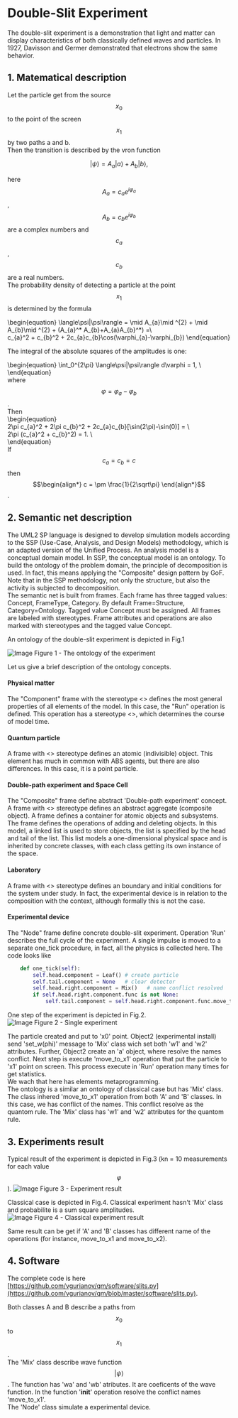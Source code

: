 # Double-Slit Experiment  
<!---
https://en.wikipedia.org/wiki/Double-slit_experiment
https://en.wikipedia.org/wiki/Quantum_superposition
-->
The double-slit experiment is a demonstration that light and matter can display characteristics of both classically defined waves and particles. In 1927, Davisson and Germer demonstrated that electrons show the same behavior.

## 1. Matematical description
Let the particle get from the source $$x_{0}$$ to the point of the screen $$x_{1}$$ by two paths a and b.  
Then the transition is described by the vron function

$$|\psi\rangle = A_{a}|a\rangle + A_{b}|b\rangle ,$$

here $$A_{a}=c_{a}e^{i \varphi_{a}}$$, $$A_{b}=c_{b}e^{i \varphi_{b}}$$ are a complex numbers and $$c_{a}$$, $$c_{b}$$ are a real numbers.  
The probability density of detecting a particle at the point $$x_{1}$$ is determined by the formula

\begin{equation}
\langle\psi|\psi\rangle = \mid A_{a}\mid ^{2} + \mid A_{b}\mid ^{2} + (A_{a}^* A_{b}+A_{a}A_{b}^*) =\\  
c_{a}^2 + c_{b}^2 + 2c_{a}c_{b}\cos(\varphi_{a}-\varphi_{b})
\end{equation}

The integral of the absolute squares of the amplitudes is one:

\begin{equation}
\int_0^{2\pi} \langle\psi|\psi\rangle d\varphi = 1, \\  
\end{equation}  
where $$\varphi = \varphi_{a}-\varphi_{b}$$.  
Then  
\begin{equation}  
2\pi c_{a}^2 + 2\pi c_{b}^2 + 2c_{a}c_{b}[\sin(2\pi)-\sin(0)] =  \\  
2\pi (c_{a}^2 + c_{b}^2) = 1. \\  
\end{equation}  
If $$c_{a} = c_{b} = c$$ then
$$\begin{align*}
c = \pm \frac{1}{2\sqrt\pi}
\end{align*}$$.


## 2. Semantic net description
The UML2 SP language is designed to develop simulation models according to the SSP (Use-Case, Analysis, and Design Models) methodology, which is an adapted version of the Unified Process.
An analysis model is a conceptual domain model. In SSP, the conceptual model is an ontology.
To build the ontology of the problem domain, the principle of decomposition is used. In fact, this means applying the "Composite" design pattern by GoF. Note that in the SSP methodology, not only the structure, but also the activity is subjected to decomposition.  
The semantic net is built from frames. Each frame has three tagged values: Concept, FrameType, Category. By default Frame=Structure, Category=Ontology. Tagged value Concept must be assigned. 
All frames are labeled with stereotypes. Frame attributes and operations are also marked with stereotypes and the tagged value Concept.

An ontology of the double-slit experiment is depicted in Fig.1

![Image](double-path.png)
Figure 1 - The ontology of the experiment  

Let us give a brief description of the ontology concepts.  

#### Physical matter
The "Component" frame with the stereotype <<Substance>> defines the most general properties of all elements of the model. In this case, the "Run" operation is defined. This operation has a stereotype <<Exist>>, which determines the course of model time.  

#### Quantum particle
A frame with <<Atom>> stereotype defines an atomic (indivisible) object. This element has much in common with ABS agents, but there are also differences. In this case, it is a point particle.  

#### Double-path experiment and Space Cell
The "Composite" frame define abstract 'Double-path experiment' concept. A frame with <<Category>> stereotype defines an abstract aggregate (composite object). A frame defines a container for atomic objects and subsystems. The frame defines the operations of adding and deleting objects. In this model, a linked list is used to store objects, the list is specified by the head and tail of the list. This list models a one-dimensional physical space and is inherited by concrete classes, with each class getting its own instance of the space.  

#### Laboratory
A frame with <<Context>> stereotype defines an boundary and initial conditions for the system under study. In fact, the experimental device is in relation to the composition with the context, although formally this is not the case.  

  
#### Experimental device
The "Node" frame define concrete double-slit experiment. Operation 'Run' describes the full cycle of the experiment. A single impulse is moved to a separate one_tick procedure, in fact, all the physics is collected here. The code looks like  
  
``` python 
    def one_tick(self): 
        self.head.component = Leaf() # create particle
        self.tail.component = None   # clear detector
        self.head.right.component = Mix()   # name conflict resolved
        if self.head.right.component.funс is not None:
            self.tail.component = self.head.right.component.funс.move_to_x1(self.head.component) # jump to point x1
```  
  
One step of the experiment is depicted in Fig.2.  
![Image](metaprg.png)
Figure 2 - Single experiment  


The particle created and put to 'x0' point. Object2 (experimental install) send 'set_w(phi)' message to 'Mix' class wich set both 'w1' and 'w2' attributes. Further, Object2 create an 'a' object, where resolve the names conflict. Next step is execute 'move_to_x1' operation that put the particle to 'x1' point on screen.
This process execute in 'Run' operation many times for get statistics.  
We wach that here has  elements metaprogramming.  
The ontology is a similar an ontology of classical case but has  'Mix' class. The class inhered 'move_to_x1' operation from both 'A' and 'B' classes. In this case, we has conflict of the names. This conflict resolve as the quantom rule. The 'Mix' class has 'w1' and 'w2' attributes for the quantom rule.  


## 3. Experiments result
Typical result of the experiment is depicted in Fig.3 (kn = 10 measurements for each value $$\varphi$$).
![Image](slits_2a.png)
Figure 3 - Experiment result  

Classical case is depicted in Fig.4. Classical experiment hasn't 'Mix' class and probabilite is a sum square amplitudes.  
![Image](slits_2b.png)
Figure 4 - Classical experiment result  

Same  result can be get if 'A' and 'B' classes has different name of the operations (for instance, move_to_x1 and move_to_x2).  

## 4. Software
The complete code is here [https://github.com/vgurianov/qm/software/slits.py](https://github.com/vgurianov/qm/blob/master/software/slits.py).  

Both classes A and B describe a paths from $$x_{0}$$ to $$x_{1}$$.  
The 'Mix' class describe wave function $$|\psi\rangle$$. The function has 'wa' and 'wb' atributes. It are coeficents of the wave function. In the function '__init__' operation resolve the conflict names 'move_to_x1'.  
The 'Node' class simulate a experimental device.  
  

